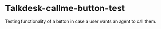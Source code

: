 # Talkdesk-callme-button-test
Testing functionality of a button in case a user wants an agent to call them. 
